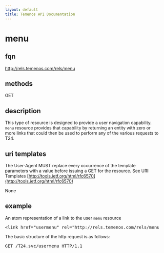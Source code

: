 ```yaml
---
layout: default
title: Temenos API Documentation
---
```


# menu

## fqn
http://rels.temenos.com/rels/menu

## methods
GET

## description
This type of resource is designed to provide a user navigation capability.  `menu` resource provides that capability by returning an entity with zero or more links that could then be used to perform any of the various requests to T24. 


## uri templates
The User-Agent MUST replace every occurrence of the template parameters with a value before issuing a GET for the resource.  See URI Templates [http://tools.ietf.org/html/rfc6570](http://tools.ietf.org/html/rfc6570)

None


## example
An atom representation of a link to the user `menu` resource
<pre>
&lt;link href="usermenu" rel="http://rels.temenos.com/rels/menu" type="application/atom+xml;type=entry" title="User Menu" hreflang="en" length="0" /&gt;
</pre>

The basic structure of the http request is as follows:
<pre>
GET /T24.svc/usermenu HTTP/1.1
</pre>